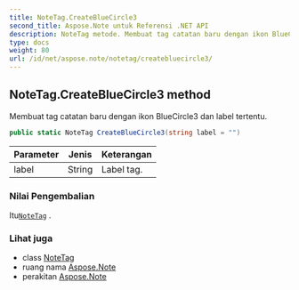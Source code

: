 ```yaml
---
title: NoteTag.CreateBlueCircle3
second_title: Aspose.Note untuk Referensi .NET API
description: NoteTag metode. Membuat tag catatan baru dengan ikon BlueCircle3 dan label tertentu.
type: docs
weight: 80
url: /id/net/aspose.note/notetag/createbluecircle3/
---
```

## NoteTag.CreateBlueCircle3 method

Membuat tag catatan baru dengan ikon BlueCircle3 dan label tertentu.

```csharp
public static NoteTag CreateBlueCircle3(string label = "")
```

| Parameter | Jenis | Keterangan |
| --- | --- | --- |
| label | String | Label tag. |

### Nilai Pengembalian

Itu[`NoteTag`](../) .

### Lihat juga

* class [NoteTag](../)
* ruang nama [Aspose.Note](../../notetag/)
* perakitan [Aspose.Note](../../../)


